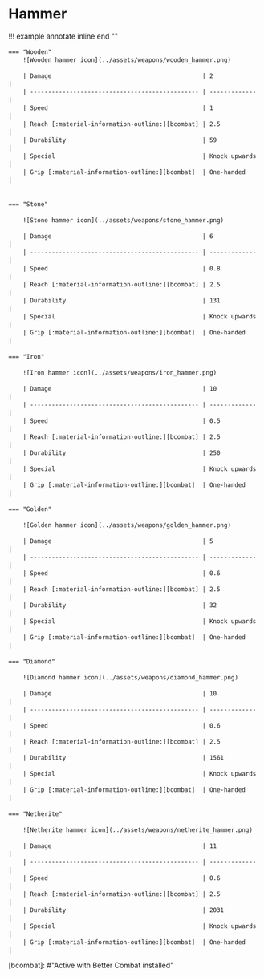# Hammer

!!! example annotate inline end ""

    === "Wooden"
        ![Wooden hammer icon](../assets/weapons/wooden_hammer.png)

        | Damage                                          | 2             |
        | ----------------------------------------------- | ------------- |
        | Speed                                           | 1             |
        | Reach [:material-information-outline:][bcombat] | 2.5           |
        | Durability                                      | 59            |
        | Special                                         | Knock upwards |
        | Grip [:material-information-outline:][bcombat]  | One-handed    |


    === "Stone"

        ![Stone hammer icon](../assets/weapons/stone_hammer.png)

        | Damage                                          | 6             |
        | ----------------------------------------------- | ------------- |
        | Speed                                           | 0.8           |
        | Reach [:material-information-outline:][bcombat] | 2.5           |
        | Durability                                      | 131           |
        | Special                                         | Knock upwards |
        | Grip [:material-information-outline:][bcombat]  | One-handed    |

    === "Iron"

        ![Iron hammer icon](../assets/weapons/iron_hammer.png)

        | Damage                                          | 10            |
        | ----------------------------------------------- | ------------- |
        | Speed                                           | 0.5           |
        | Reach [:material-information-outline:][bcombat] | 2.5           |
        | Durability                                      | 250           |
        | Special                                         | Knock upwards |
        | Grip [:material-information-outline:][bcombat]  | One-handed    |

    === "Golden"

        ![Golden hammer icon](../assets/weapons/golden_hammer.png)

        | Damage                                          | 5             |
        | ----------------------------------------------- | ------------- |
        | Speed                                           | 0.6           |
        | Reach [:material-information-outline:][bcombat] | 2.5           |
        | Durability                                      | 32            |
        | Special                                         | Knock upwards |
        | Grip [:material-information-outline:][bcombat]  | One-handed    |

    === "Diamond"

        ![Diamond hammer icon](../assets/weapons/diamond_hammer.png)

        | Damage                                          | 10            |
        | ----------------------------------------------- | ------------- |
        | Speed                                           | 0.6           |
        | Reach [:material-information-outline:][bcombat] | 2.5           |
        | Durability                                      | 1561          |
        | Special                                         | Knock upwards |
        | Grip [:material-information-outline:][bcombat]  | One-handed    |

    === "Netherite"

        ![Netherite hammer icon](../assets/weapons/netherite_hammer.png)

        | Damage                                          | 11            |
        | ----------------------------------------------- | ------------- |
        | Speed                                           | 0.6           |
        | Reach [:material-information-outline:][bcombat] | 2.5           |
        | Durability                                      | 2031          |
        | Special                                         | Knock upwards |
        | Grip [:material-information-outline:][bcombat]  | One-handed    |

[bcombat]: #"Active with Better Combat installed"
